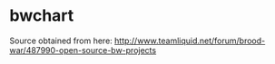 # bwchart
Source obtained from here: http://www.teamliquid.net/forum/brood-war/487990-open-source-bw-projects
